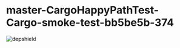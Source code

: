 # master-CargoHappyPathTest-Cargo-smoke-test-bb5be5b-374

![depshield](https://ci.dev.depshield.sonatype.org/badges/depshield-ci/master-CargoHappyPathTest-Cargo-smoke-test-bb5be5b-374/depshield.svg)